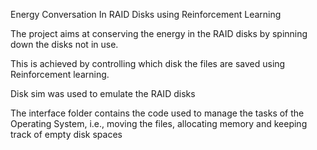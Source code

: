 
Energy Conversation In RAID Disks using Reinforcement Learning

The project aims at conserving the energy in the RAID disks by spinning down the disks not in use.

This is achieved by controlling which disk the files are saved using Reinforcement learning.

Disk sim was used to emulate the RAID disks

The interface folder contains the code used to manage the tasks of the Operating System, i.e., moving the files, allocating memory and keeping track of empty disk spaces
